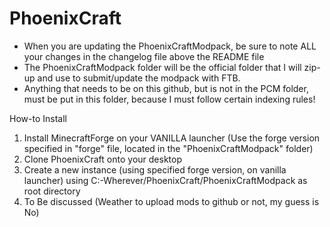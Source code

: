 PhoenixCraft
============
- When you are updating the PhoenixCraftModpack, be sure to note ALL your changes in the changelog file above the README file
- The PhoenixCraftModpack folder will be the official folder that I will zip-up and use to submit/update the modpack with FTB.
- Anything that needs to be on this github, but is not in the PCM folder, must be put in this folder, because I must follow certain indexing rules!


How-to Install

1. Install MinecraftForge on your VANILLA launcher (Use the forge version specified in "forge" file, located in the "PhoenixCraftModpack" folder)
2. Clone PhoenixCraft onto your desktop
3. Create a new instance (using specified forge version, on vanilla launcher) using C:\-Wherever/PhoenixCraft/PhoenixCraftModpack as root directory
4. To Be discussed (Weather to upload mods to github or not, my guess is No)

